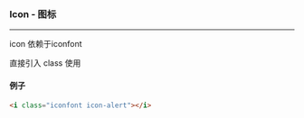 ### Icon - 图标

---

icon 依赖于iconfont

直接引入 class 使用

#### 例子
```html
<i class="iconfont icon-alert"></i>
```